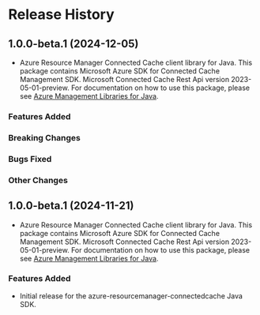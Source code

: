 # Release History

## 1.0.0-beta.1 (2024-12-05)

- Azure Resource Manager Connected Cache client library for Java. This package contains Microsoft Azure SDK for Connected Cache Management SDK. Microsoft Connected Cache Rest Api version 2023-05-01-preview. For documentation on how to use this package, please see [Azure Management Libraries for Java](https://aka.ms/azsdk/java/mgmt).

### Features Added

### Breaking Changes

### Bugs Fixed

### Other Changes

## 1.0.0-beta.1 (2024-11-21)

- Azure Resource Manager Connected Cache client library for Java. This package contains Microsoft Azure SDK for Connected Cache Management SDK. Microsoft Connected Cache Rest Api version 2023-05-01-preview. For documentation on how to use this package, please see [Azure Management Libraries for Java](https://aka.ms/azsdk/java/mgmt).

### Features Added

- Initial release for the azure-resourcemanager-connectedcache Java SDK.
